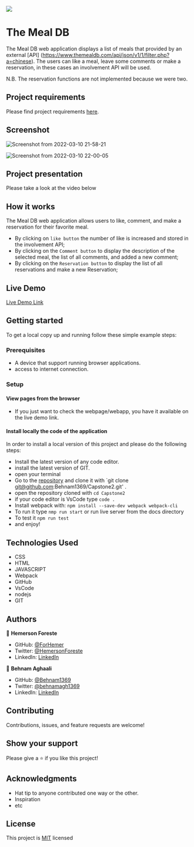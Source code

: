 ![](https://img.shields.io/badge/Microverse-blueviolet)

# The Meal DB
The Meal DB web application displays a list of meals that provided by an external [API] (https://www.themealdb.com/api/json/v1/1/filter.php?a=chinese). The users can like a meal, leave some comments or make a reservation, in these cases an involvement API will be used.

N.B. The reservation functions are not implemented because we were two.

## Project requirements 
Please find project requirements [here](https://github.com/microverseinc/curriculum-javascript/blob/main/group-capstone/js_capstone.md). 

## Screenshot
![Screenshot from 2022-03-10 21-58-21](https://user-images.githubusercontent.com/88809610/157794357-bf25c921-3ed3-4b3d-b94b-72b9f19fc528.png)



![Screenshot from 2022-03-10 22-00-05](https://user-images.githubusercontent.com/88809610/157794157-066ad559-4b12-43fe-b556-f36abdb8aafa.png)



## Project presentation

Please take a look at the video below


## How it works

The Meal DB web application allows users to like, comment, and make a reservation for their favorite meal.
* By clicking on `like button` the number of like is increased and stored in the involvement API;
* By clicking on the `Comment button` to display the description of the selected meal, the list of all comments, and added a new comment;
* By clicking on the `Reservation button` to display the list of all reservations and make a new Reservation;



## Live Demo

[Live Demo Link]()


## Getting started

To get a local copy up and running follow these simple example steps:

### Prerequisites

- A device that support running browser applications.
- access to internet connection.

### Setup

#### View pages from the browser

- If you just want to check the webpage/webapp, you have it available on the live demo link.

#### Install locally the code of the application

In order to install a local version of this project and please do the following steps:
- Install the latest version of any code editor.
- install the latest version of GIT.
- open your terminal
- Go to the [repository](https://github.com/Behnam1369/Capstone2)  and clone it with `git clone git@github.com:Behnam1369/Capstone2.git' .
- open the repository cloned with `cd Capstone2`
- if your code editor is VsCode type `code .`
- Install webpack with: `npm install --save-dev webpack webpack-cli`
- To run it type `nmp run start` or run live server from the docs directory
- To test it `npm run test`
- and enjoy!

## Technologies Used

- CSS
- HTML
- JAVASCRIPT
- Webpack
- GitHub
- VsCode
- nodejs
- GIT

## Authors

👤 **Hemerson Foreste**

- GitHub: [@ForHemer](https://github.com/ForHemer)
- Twitter: [@HemersonForeste](https://twitter.com/HemersonForeste)
- LinkedIn: [LinkedIn](https://www.linkedin.com/in/hemerson-foreste-890685197)

👤 **Behnam Aghaali**

- GitHub: [@Behnam1369](https://github.com/Behnam1369)
- Twitter: [@behnamagh1369](https://twitter.com/behnamagh1369)
- LinkedIn: [LinkedIn](https://www.linkedin.com/in/behnam-aghaali-62561375/)

## Contributing

Contributions, issues, and feature requests are welcome!

## Show your support

Please give a ⭐️ if you like this project!

## Acknowledgments

- Hat tip to anyone contributed one way or the other.
- Inspiration
- etc

## License

This project is [MIT](https://github.com/microverseinc/readme-template/blob/master/MIT.md) licensed
